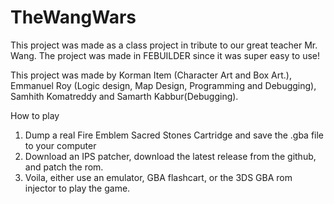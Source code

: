 # TheWangWars
This project was made as a class project in tribute to our great teacher Mr. Wang. The project was made in FEBUILDER since it was super easy to use!

This project was made by Korman Item (Character Art and Box Art.), Emmanuel Roy (Logic design, Map Design, Programming and Debugging), Samhith Komatreddy and Samarth Kabbur(Debugging).

How to play
1. Dump a real Fire Emblem Sacred Stones Cartridge and save the .gba file to your computer
2. Download an IPS patcher, download the latest release from the github, and patch the rom.
3. Voila, either use an emulator, GBA flashcart, or the 3DS GBA rom injector to play the game.
